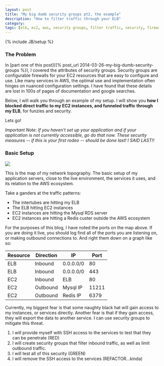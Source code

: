 ```yaml
---
layout: post
title: "My big dumb security groups pt2, the example"
description: "How to filter traffic through your ELB"
category: 
tags: [elb, ec2, aws, security groups, filter traffic, security, firewall]
---
```

{% include JB/setup %}

### The Problem ###

In [part one of this post]({% post_url 2014-03-26-my-big-dumb-security-groups %}), 
I covered the attributes of security groups. Security groups are configurable
firewalls for your EC2 resources that are easy to configure and use. 
Like many services in AWS, the optimal use and implementation  often
hinges on nuanced configuration settings. I have found that these  details are
lost in 100s of pages of documentation and google searches.

Below, I will walk you through an example of my setup. I will show you __how I
blocked direct traffic to my EC2 instances, and funneled traffic through my ELB__,
for funzies and security.

Lets go!

_Important Note: If you haven't set up your application and if your application
is not currently accessible, go do that now. These security measures -- if this
is your first rodeo -- should be done last!  I SAID LAST!!_

### Basic Setup ###

<img 
src="https://docs.google.com/drawings/d/1ab8DDSJKRkigdeCZfalgZXATAjyxGYq7q37Un99q42E/pub?w=960&amp;h=450"
/>

This is the map of my network topography.  The basic setup of my application
servers, close to the live environment, the services it uses, and its
relation to the AWS ecosystem.

Take a ganders at the traffic patterns:
 - The intertubes are hitting my ELB  
 - The ELB hitting EC2 instances
 - EC2 instances are hitting the Mysql RDS server
 - EC2 instances are hitting a Redis custer outside the AWS ecosystem

For the purposes of this blog, I have noted the ports on the map above. If you
are doing it live, you should log find all of the ports you are listening on, or
making outbound connections to.  And right them down on a graph like so:

| Resource | Direction | IP | Port | 
| -------- | --------- | ----------- | ---- |
| ELB | Inbound | 0.0.0.0/0 | 80 |
| ELB | Inbound | 0.0.0.0/0 | 443 |
| EC2 | Inbound | ELB | 80 |
| EC2 | Outbound | Mysql IP | 11211 |
| EC2 | Outbound | Redis IP | 6379 |

Currently, my biggest fear is that some naughty black hat will gain access to my
instances, or services directly. Another fear is that if they gain access, they
will export the data to another service.  I can use security groups to mitigate
this threat.  

1. I will provide myself with SSH access to the services to test that they can
be penetrate (RED)
2. I will create security groups that filter inbound traffic, as well as limit
outbound traffic.
3. I will test all of this security  (GREEN)
4. I will remove the SSH access to the services (REFACTOR...kinda)
